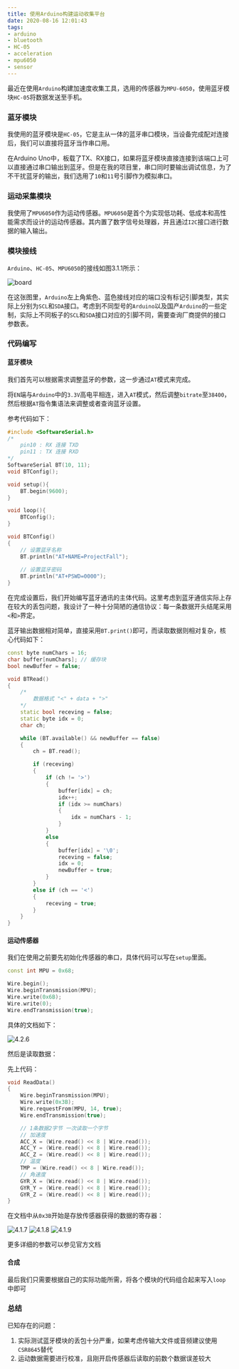 ```yaml
---
title: 使用Arduino构建运动收集平台
date: 2020-08-16 12:01:43
tags:
- arduino
- bluetooth
- HC-05
- acceleration
- mpu6050
- sensor
---
```


最近在使用`Arduino`构建加速度收集工具，选用的传感器为`MPU-6050`，使用蓝牙模块`HC-05`将数据发送至手机。

<!--more-->

### 蓝牙模块

我使用的蓝牙模块是`HC-05`，它是主从一体的蓝牙串口模块，当设备完成配对连接后，我们可以直接将蓝牙当作串口用。

在Arduino Uno中，板载了TX、RX接口，如果将蓝牙模块直接连接到该端口上可以直接通过串口输出到蓝牙。但是在我的项目里，串口同时要输出调试信息，为了不干扰蓝牙的输出，我们选用了`10`和`11`号引脚作为模拟串口。

### 运动采集模块

我使用了`MPU6050`作为运动传感器。`MPU6050`是首个为实现低功耗、低成本和高性能需求而设计的运动传感器。其内置了数字信号处理器，并且通过`I2C`接口进行数据的输入输出。

### 模块接线

`Arduino`、`HC-05`、`MPU6050`的接线如图3.1.1所示：

<img src="/images/abm_board.webp" alt="board">

在这张图里，`Arduino`左上角紫色、蓝色接线对应的端口没有标记引脚类型，其实际上分别为`SCL`和`SDA`接口。考虑到不同型号的`Arduino`以及国产`Arduino`的一些定制，实际上不同板子的`SCL`和`SDA`接口对应的引脚不同，需要查询厂商提供的接口参数表。

### 代码编写

#### 蓝牙模块

我们首先可以根据需求调整蓝牙的参数，这一步通过`AT`模式来完成。

将`EN`端与`Arduino`中的`3.3V`高电平相连，进入`AT`模式，然后调整`bitrate`至`38400`，然后根据`AT`指令集语法来调整或者查询蓝牙设置。

参考代码如下：

```c++
#include <SoftwareSerial.h>
/*
	pin10 : RX 连接 TXD
	pin11 : TX 连接 RXD
*/
SoftwareSerial BT(10, 11);
void BTConfig();

void setup(){
    BT.begin(9600);
}

void loop(){
    BTConfig();
}

void BTConfig()
{
    // 设置蓝牙名称
    BT.println("AT+NAME=ProjectFall");
    
    // 设置蓝牙密码
    BT.println("AT+PSWD=0000");
}
```

在完成设置后，我们开始编写蓝牙通讯的主体代码。这里考虑到蓝牙通信实际上存在较大的丢包问题，我设计了一种十分简陋的通信协议：每一条数据开头结尾采用`<`和`>`界定。

蓝牙输出数据相对简单，直接采用`BT.print()`即可，而读取数据则相对复杂，核心代码如下：

```c++
const byte numChars = 16;
char buffer[numChars]; // 缓存块
bool newBuffer = false;

void BTRead()
{
    /*
        数据格式 "<" + data + ">"
    */
    static bool receving = false;
    static byte idx = 0;
    char ch;

    while (BT.available() && newBuffer == false)
    {
        ch = BT.read();

        if (receving)
        {
            if (ch != '>')
            {
                buffer[idx] = ch;
                idx++;
                if (idx >= numChars)
                {
                    idx = numChars - 1;
                }
            }
            else
            {
                buffer[idx] = '\0';
                receving = false;
                idx = 0;
                newBuffer = true;
            }
        }
        else if (ch == '<')
        {
            receving = true;
        }
    }
}
```

#### 运动传感器

我们在使用之前要先初始化传感器的串口，具体代码可以写在`setup`里面。

```c++
const int MPU = 0x68;

Wire.begin();
Wire.beginTransmission(MPU);
Wire.write(0x6B);
Wire.write(0);
Wire.endTransmission(true);
```

具体的文档如下：

<img src="/images/abm_426.webp" alt="4.2.6">

然后是读取数据：

先上代码：

```c++
void ReadData()
{
    Wire.beginTransmission(MPU);
    Wire.write(0x3B);
    Wire.requestFrom(MPU, 14, true);
    Wire.endTransmission(true);

    // 1条数据2字节 一次读取一个字节
    // 加速度
    ACC_X = (Wire.read() << 8 | Wire.read());
    ACC_Y = (Wire.read() << 8 | Wire.read());
    ACC_Z = (Wire.read() << 8 | Wire.read());
    // 温度
    TMP = (Wire.read() << 8 | Wire.read());
    // 角速度
    GYR_X = (Wire.read() << 8 | Wire.read());
    GYR_Y = (Wire.read() << 8 | Wire.read());
    GYR_Z = (Wire.read() << 8 | Wire.read());
}
```

在文档中从`0x3B`开始是存放传感器获得的数据的寄存器：

<img src="/images/abm_417.webp" alt="4.1.7">

<img src="/images/abm_418.webp" alt="4.1.8">

<img src="/images/abm_419.webp" alt="4.1.9">

更多详细的参数可以参见官方文档

#### 合成

最后我们只需要根据自己的实际功能所需，将各个模块的代码组合起来写入`loop`中即可

### 总结

已知存在的问题：

1. 实际测试蓝牙模块的丢包十分严重，如果考虑传输大文件或音频建议使用`CSR8645`替代
2. 运动数据需要进行校准，且刚开启传感器后读取的前数个数据误差较大

